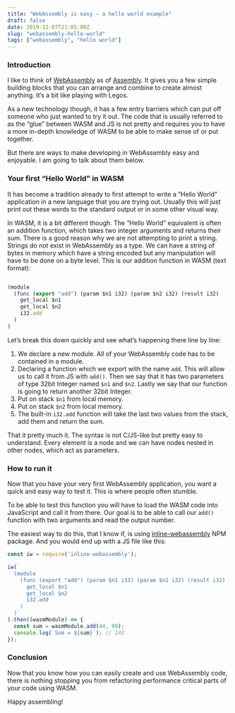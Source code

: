 ```yaml
---
title: "WebAssembly is easy — a hello world example"
draft: false
date: 2019-12-07T21:05:00Z
slug: "webassembly-hello-world"
tags: ["webassembly", "hello world"]
---
```


### Introduction
I like to think of [WebAssembly](https://webassembly.org/) as of [Assembly](https://en.wikipedia.org/wiki/Assembly_language). It gives you a few simple building blocks that you can arrange and combine to create almost anything. It’s a bit like playing with Legos.

As a new technology though, it has a few entry barriers which can put off someone who just wanted to try it out. The code that is usually referred to as the “glue” between WASM and JS is not pretty and requires you to have a more in-depth knowledge of WASM to be able to make sense of or put together.

But there are ways to make developing in WebAssembly easy and enjoyable. I am going to talk about them below.


### Your first “Hello World” in WASM
It has become a tradition already to first attempt to write a “Hello World” application in a new language that you are trying out. Usually this will just print out these words to the standard output or in some other visual way.

In WASM, it is a bit different though. The “Hello World” equivalent is often an addition function, which takes two integer arguments and returns their sum. There is a good reason why we are not attempting to print a string. Strings do not exist in WebAssembly as a type. We can have a string of bytes in memory which have a string encoded but any manipulation will have to be done on a byte level.
This is our addition function in WASM (text format):

```js

(module
  (func (export "add") (param $n1 i32) (param $n2 i32) (result i32)
    get_local $n1
    get_local $n2
    i32.add
  )
)
```

Let’s break this down quickly and see what’s happening there line by line:

1. We declare a new module. All of your WebAssembly code has to be contained in a module.
2. Declaring a function which we export with the name `add`. This will allow us to call it from JS with `add()`. Then we say that it has two parameters of type 32bit Integer named `$n1` and `$n2`. Lastly we say that our function is going to return another 32bit Integer.
4. Put on stack `$n1` from local memory.
5. Put on stack `$n2` from local memory.
6. The built-in `i32.add` function will take the last two values from the stack, add them and return the sum.

That it pretty much it. The syntax is not C/JS-like but pretty easy to understand. Every element is a node and we can have nodes nested in other nodes, which act as parameters.


### How to run it
Now that you have your very first WebAssembly application, you want a quick and easy way to test it. This is where people often stumble.

To be able to test this function you will have to load the WASM code into JavaScript and call it from there. Our goal is to be able to call our `add()` function with two arguments and read the output number.

The easiest way to do this, that I know if, is using [inline-webassembly](https://www.npmjs.com/package/inline-webassembly) NPM package. And you would end up with a JS file like this:

```js
const iw = require('inline-webassembly');

iw(`
  (module
    (func (export "add") (param $n1 i32) (param $n2 i32) (result i32)
      get_local $n1
      get_local $n2
      i32.add
    )
  )`
).then((wasmModule) => {
  const sum = wasmModule.add(44, 99);
  console.log(`Sum = ${sum}`); // 143
});
```


### Conclusion
Now that you know how you can easily create and use WebAssembly code, there is nothing stopping you from refactoring performance critical parts of your code using WASM.
 
Happy assembling!

